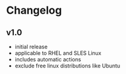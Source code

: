 # Changelog

## v1.0

- initial release
- applicable to RHEL and SLES Linux
- includes automatic actions
- exclude free linux distributions like Ubuntu 

